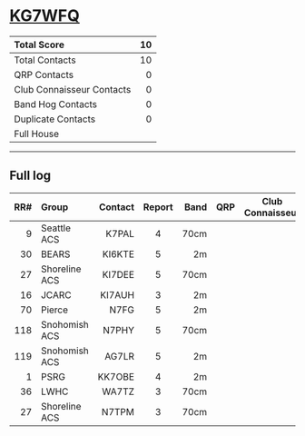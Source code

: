 # [KG7WFQ](https://www.qrz.com/db/KG7WFQ)

| Total Score               |   10 |
|:--------------------------|-----:|
| Total Contacts            |   10 |
| QRP Contacts              |    0 |
| Club Connaisseur Contacts |    0 |
| Band Hog Contacts         |    0 |
| Duplicate Contacts        |    0 |
| Full House                |      |

---

## Full log

|   RR# | Group         |   Contact |  Report  |   Band |  QRP  |  Club Connaisseur  |  Band Hog  |   QSO Score |
|------:|:--------------|----------:|:--------:|-------:|:-----:|:------------------:|:----------:|------------:|
|     9 | Seattle ACS   |     K7PAL |    4     |   70cm |       |                    |            |           1 |
|    30 | BEARS         |    KI6KTE |    5     |     2m |       |                    |            |           1 |
|    27 | Shoreline ACS |    KI7DEE |    5     |   70cm |       |                    |            |           1 |
|    16 | JCARC         |    KI7AUH |    3     |     2m |       |                    |            |           1 |
|    70 | Pierce        |      N7FG |    5     |     2m |       |                    |            |           1 |
|   118 | Snohomish ACS |     N7PHY |    5     |   70cm |       |                    |            |           1 |
|   119 | Snohomish ACS |     AG7LR |    5     |     2m |       |                    |            |           1 |
|     1 | PSRG          |    KK7OBE |    4     |     2m |       |                    |            |           1 |
|    36 | LWHC          |     WA7TZ |    3     |   70cm |       |                    |            |           1 |
|    27 | Shoreline ACS |     N7TPM |    3     |   70cm |       |                    |            |           1 |